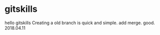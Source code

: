 # gitskills
hello gitskills
Creating a old branch is quick and simple.
add merge.
good.
2018.04.11

